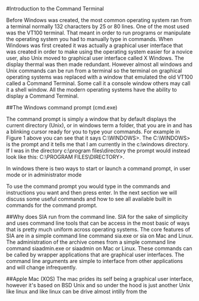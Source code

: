 #Introduction to the Command Terminal

Before Windows was created, the most common operating system ran from a terminal normally 132 characters by 25 or 80 lines. One of the most used was the VT100 terminal. That meant in order to run programs or manipulate the operating system you had to manually type in commands. When Windows was first created it was actually a graphical user interface that was created in order to make using the operating system easier for a novice user, also Unix moved to graphical user interface called X Windows. The display thermal was then made redundant. However almost all windows and Unix commands can be run from a terminal so the terminal on graphical operating systems was replaced with a window that emulated the old VT100 called a Command Terminal. Some call it a console window others may call it a shell window. All the modern operating systems have the ability to display a Command Terminal.

##The Windows command prompt (cmd.exe)

The command prompt is simply a window that by default displays the current directory (Unix), or in windows term a folder, that you are in and has a blinking cursor ready for you to type your commands. For example in Figure 1 above you can see that it says C:\WINDOWS>. The C:\WINDOWS> is the prompt and it tells me that I am currently in the c:\windows directory. If I was in the directory c:\program files\directory the prompt would instead look like this: C:\PROGRAM FILES\DIRECTORY>.

In windows there is two ways to start or launch a command prompt, in user mode or in administrator mode

To use the command prompt you would type in the commands and instructions you want and then press enter. In the next section we will discuss some useful commands and how to see all available built in commands for the command prompt.



##Why does SIA run from the command line. 
SIA for the sake of simplicity and uses command line tools that can be access in the most basic of ways that is pretty much uniform across operating systems. The core features of SIA are in a simple command line command sia.exe or sia on Mac and Linux. The administration of the archive comes from a simple command line command siaadmin.exe or siaadmin on Mac or Linux. These commands can be called by wrapper applications that are graphical user interfaces. The command line arguments are simple to interface from other applications and will change infrequently.

##Apple Mac (XOS)
The mac prides its self being a graphical user interface, however it's based on BSD Unix and so under the hood is just another Unix like linux and like linux can be drive almost intilly from the 
 

 


